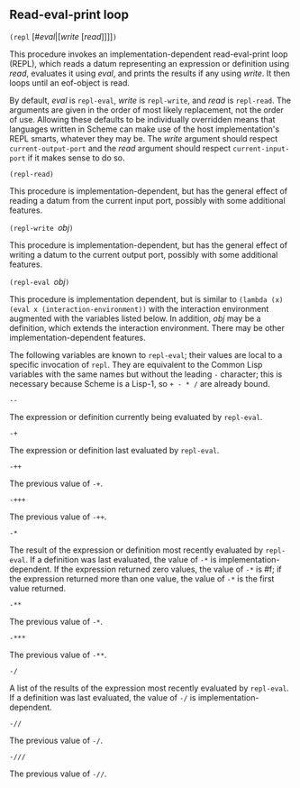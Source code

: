 ## Read-eval-print loop

`(repl` [#*eval*|[*write* [*read*]]]]`)`

This procedure invokes an implementation-dependent read-eval-print loop (REPL), which reads a datum representing an expression or definition using *read*, evaluates it using *eval*, and prints the results if any using *write*.  It then loops until an eof-object is read.

By default, *eval* is `repl-eval`, *write* is `repl-write`, and *read* is `repl-read`.  The arguments are given in the order of most likely replacement, not the order of use.  Allowing these defaults to be individually overridden means that languages written in Scheme can make use of the host implementation's REPL smarts, whatever they may be.  The *write* argument should respect `current-output-port` and the *read* argument should respect `current-input-port` if it makes sense to do so.

`(repl-read)`

This procedure is implementation-dependent, but has the general effect of reading a datum from the current input port, possibly with some additional features.

`(repl-write `*obj*`)`

This procedure is implementation-dependent, but has the general effect of writing a datum to the current output port, possibly with some additional features.

`(repl-eval `*obj*`)`

This procedure is implementation dependent, but is similar to `(lambda (x) (eval x (interaction-environment))` with the interaction environment augmented with the variables listed below.  In addition, *obj* may be a definition, which extends the interaction environment.  There may be other implementation-dependent features.

The following variables are known to `repl-eval`; their values are local to a specific invocation of `repl`.  They are equivalent to the Common Lisp variables with the same names but without the leading `-` character; this is necessary because Scheme is a Lisp-1, so `+ - * /` are already bound.

`--`

The expression or definition currently being evaluated by `repl-eval`.

`-+`

The expression or definition last evaluated by `repl-eval`.

`-++`

The previous value of `-+`.

`-+++`

The previous value of `-++`.


`-*`

The result of the expression or definition most recently evaluated by `repl-eval`.  If a definition was last evaluated, the value of `-*` is implementation-dependent.  If the expression returned zero values, the value of `-*` is #f; if the expression returned more than one value, the value of `-*` is the first value returned.


`-**`

The previous value of `-*`.

`-***`

The previous value of `-**`.

`-/`

A list of the results of the expression most recently evaluated by `repl-eval`.  If a definition was last evaluated, the value of `-/` is implementation-dependent.


`-//`

The previous value of `-/`.

`-///`

The previous value of `-//`.
